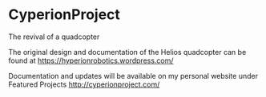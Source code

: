 # CyperionProject
The revival of a quadcopter

The original design and documentation of the Helios quadcopter can be found at
	https://hyperionrobotics.wordpress.com/
	
Documentation and updates will be available on my personal website under Featured Projects
	http://cyperionproject.com/
